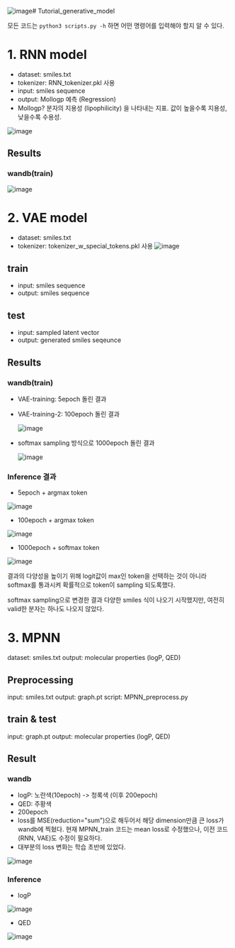 ![image](https://github.com/user-attachments/assets/eed0ef47-e3d4-4076-b716-16c206339e3e)# Tutorial_generative_model

모든 코드는 ```python3 scripts.py -h``` 하면 어떤 명령어를 입력해야 할지 알 수 있다. 

# 1. RNN model
- dataset: smiles.txt
- tokenizer: RNN_tokenizer.pkl 사용
- input: smiles sequence
- output: Mollogp 예측 (Regression)
- Mollogp? 분자의 지용성 (lipophilicity) 을 나타내는 지표. 값이 높을수록 지용성, 낮을수록 수용성.

![image](https://github.com/user-attachments/assets/902a0295-9dc9-43cd-8ad0-61e1a351d2d5)
## Results
### wandb(train)

![image](https://github.com/user-attachments/assets/2fa2d904-1279-4ca8-b676-6908fe216988)



# 2. VAE model
- dataset: smiles.txt
- tokenizer: tokenizer_w_special_tokens.pkl 사용
![image](https://github.com/user-attachments/assets/4bc965b2-7c0d-4dbe-b408-ec4bee6475bc)
## train
- input: smiles sequence
- output: smiles sequence

## test
- input: sampled latent vector
- output: generated smiles seqeunce

## Results
### wandb(train)
- VAE-training: 5epoch 돌린 결과
- VAE-training-2: 100epoch 돌린 결과

  ![image](https://github.com/user-attachments/assets/22b63a57-daca-4fa3-a099-c7f56941715d)

- softmax sampling 방식으로 1000epoch 돌린 결과

  ![image](https://github.com/user-attachments/assets/81e0a86f-8b84-4856-9fc1-d14cc945e212)



### Inference 결과
- 5epoch + argmax token

![image](https://github.com/user-attachments/assets/c5c84f39-a164-4021-9b70-5cdde44ea703)

- 100epoch + argmax token

![image](https://github.com/user-attachments/assets/e32ec862-a817-48fa-8429-e527ff9bcd30)

- 1000epoch + softmax token

![image](https://github.com/user-attachments/assets/9b87ea4b-2c9e-4175-908c-69457360d0c7)

 결과의 다양성을 높이기 위해 logit값이 max인 token을 선택하는 것이 아니라 softmax를 통과시켜 확률적으로 token이 sampling 되도록했다. 

softmax sampling으로 변경한 결과 다양한 smiles 식이 나오기 시작했지만, 여전히 valid한 분자는 하나도 나오지 않았다. 

# 3. MPNN
dataset: smiles.txt
output: molecular properties (logP, QED)

## Preprocessing
input: smiles.txt
output: graph.pt
script: MPNN_preprocess.py

## train & test
input: graph.pt
output: molecular properties (logP, QED)

## Result
### wandb
- logP: 노란색(10epoch) -> 청록색 (이후 200epoch)
- QED: 주황색
- 200epoch
- loss를 MSE(reduction="sum")으로 해두어서 해당 dimension만큼 큰 loss가 wandb에 찍혔다. 현재 MPNN_train 코드는 mean loss로 수정했으나, 이전 코드(RNN, VAE)도 수정이 필요하다.
- 대부분의 loss 변화는 학습 초반에 있었다. 

![image](https://github.com/user-attachments/assets/dc5743c8-9162-464d-b189-95e49c1a56cd)


### Inference
- logP

![image](https://github.com/user-attachments/assets/3f02b882-0687-4c0e-9300-6ebc2b78cb18)

- QED

![image](https://github.com/user-attachments/assets/4d2b1a5e-fbfe-46d5-b9c4-4998fc9c6fa8)


